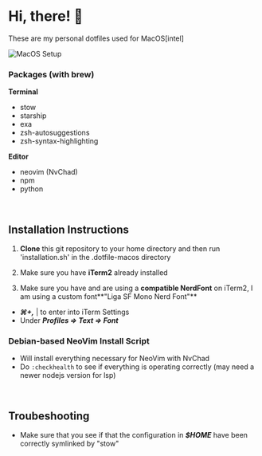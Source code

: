 # Hi, there! 👋

These are my personal dotfiles used for MacOS[intel]


![MacOS Setup](https://github.com/SamG331/.dotfiles-macos/blob/main/MacOS-Config-IMG.png?raw=true) 


### Packages (with brew)
**Terminal**
- stow
- starship
- exa
- zsh-autosuggestions
- zsh-syntax-highlighting

**Editor**
- neovim (NvChad)
- npm
- python
<br>

## Installation Instructions

1) **Clone** this git repository to your home directory and then run
'installation.sh' in the .dotfile-macos directory

2) Make sure you have **iTerm2** already installed

3) Make sure you have and are using a **compatible NerdFont** on iTerm2, I am using a custom font**"Liga SF Mono Nerd Font"**
- ***⌘+,*** | to enter into iTerm Settings
- Under ***Profiles => Text => Font***

### Debian-based NeoVim Install Script

- Will install everything necessary for NeoVim with NvChad
- Do `:checkhealth` to see if everything is operating correctly (may need a newer nodejs version for lsp)
<br>

## Troubeshooting

- Make sure that you see if that the configuration in ***$HOME*** have been correctly symlinked by "stow"

